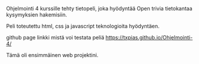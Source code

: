 Ohjelmointi 4 kurssille tehty tietopeli, joka hyödyntää Open trivia tietokantaa kysymyksien hakemisiin. 

Peli toteutettu html, css ja javascript teknologioita hyödyntäen.

github page linkki mistä voi testata peliä
https://txpias.github.io/Ohjelmointi-4/

Tämä oli ensimmäinen web projektini.
